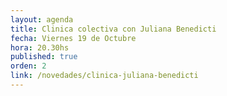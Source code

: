 ```yaml
---
layout: agenda
title: Clinica colectiva con Juliana Benedicti
fecha: Viernes 19 de Octubre
hora: 20.30hs
published: true
orden: 2
link: /novedades/clinica-juliana-benedicti
---
```

